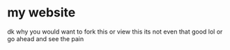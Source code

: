 # my website

dk why you would want to fork this or view this its not even that good lol
or go ahead and see the pain